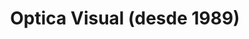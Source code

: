 ---
title: "Optica Visual (desde 1989)"
url: /asuncion-paraguay/optica-visual-desde-1989-estados-unidos-56/
shop: óptico
---